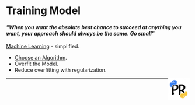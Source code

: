 # Training Model
#### _"When you want the absolute best chance to succeed at anything you want, your approach should always be the same. Go small"_

[Machine Learning](https://github.com/pauloreis-ds/Paulo-Reis-Data-Science/tree/master/3%20-%20Data%20Analysis%20(Machine%20Learning)) - simplified.

- [Choose an Algorithm](https://github.com/pauloreis-ds/Machine-Learning-ROADMAP/blob/master/6%20-%20Training%20Model/Choosing%20an%20algorithm.md).
- Overfit the Model.
- Reduce overfitting with regularization.




[<img align="right" width="60" height="60" src="https://github.com/pauloreis-ds/Paulo-Reis-Data-Science/blob/master/Paulo%20Reis/Pauloreis01.png">](https://github.com/pauloreis-ds)

---
